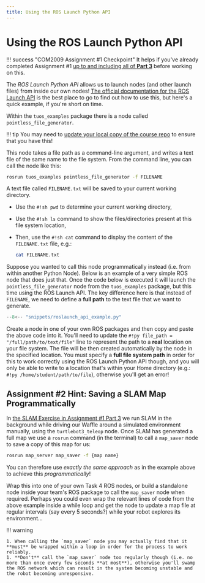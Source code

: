 ```yaml
---  
title: Using the ROS Launch Python API  
---  
```


# Using the ROS Launch Python API 

!!! success "COM2009 Assignment #1 Checkpoint"
    It helps if you've already completed Assignment #1 [up to and including all of **Part 3**](../../com2009/assignment1/part3.md) before working on this.

The *ROS Launch Python API* allows us to launch nodes (and other launch files) from inside our own nodes! [The official documentation for the ROS Launch API](http://wiki.ros.org/roslaunch/API%20Usage) is the best place to go to find out how to use this, but here's a quick example, if you're short on time. 

Within the `tuos_examples` package there is a node called `pointless_file_generator`.

!!! tip
    You may need to [update your local copy of the course repo](../tuos-ros.md#updating) to ensure that you have this!

This node takes a file path as a command-line argument, and writes a text file of the same name to the file system. From the command line, you can call the node like this:

```bash
rosrun tuos_examples pointless_file_generator -f FILENAME
```

A text file called `FILENAME.txt` will be saved to your current working directory.

* Use the `#!sh pwd` to determine your current working directory,
* Use the `#!sh ls` command to show the files/directories present at this file system location, 
* Then, use the `#!sh cat` command to display the content of the `FILENAME.txt` file, e.g.:
    
    ```bash
    cat FILENAME.txt
    ```

Suppose you wanted to call this node programmatically instead (i.e. from within another Python Node). Below is an example of a very simple ROS node that does just that. Once the code below is executed it will launch the `pointless_file_generator` node from the `tuos_examples` package, but this time using the ROS Launch API. The key difference here is that instead of `FILENAME`, we need to define a **full path** to the text file that we want to generate.

```python title="roslaunch_api_example.py"
--8<-- "snippets/roslaunch_api_example.py"
```

Create a node in one of your own ROS packages and then copy and paste the above code into it. You'll need to update the `#!py file_path = "/full/path/to/text/file"` line to represent the path to a **real** location on your file system. The file will be then created automatically by the node in the specified location. You must specify a **full file system path** in order for this to work correctly using the ROS Launch Python API though, and you will only be able to write to a location that's within your Home directory (e.g.: `#!py /home/student/path/to/file`), otherwise you'll get an error!

## Assignment #2 Hint: Saving a SLAM Map Programmatically 

In [the SLAM Exercise in Assignment #1 Part 3](../../com2009/assignment1/part3.md#ex2) we run SLAM in the background while driving our Waffle around a simulated environment manually, using the `turtlebot3_teleop` node. Once SLAM has generated a full map we use a `rosrun` command (in the terminal) to call a `map_saver` node to save a copy of this map for us: 

```bash
rosrun map_server map_saver -f {map name}
```

You can therefore use *exactly the same approach* as in the example above to achieve this *programmatically*!

Wrap this into one of your own Task 4 ROS nodes, or build a standalone node inside your team's ROS package to call the `map_saver` node when required. Perhaps you could even wrap the relevant lines of code from the above example inside a while loop and get the node to update a map file at regular intervals (say every 5 seconds?) while your robot explores its environment...

!!! warning

    1. When calling the `map_saver` node you may actually find that it **must** be wrapped within a loop in order for the process to work reliably.
    1. **Don't** call the `map_saver` node too regularly though (i.e. no more than once every few seconds **at most**), otherwise you'll swamp the ROS network which can result in the system becoming unstable and the robot becoming unresponsive. 
